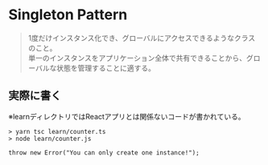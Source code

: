 # Singleton Pattern
> 1度だけインスタンス化でき、グローバルにアクセスできるようなクラスのこと。<br>
> 単一のインスタンスをアプリケーション全体で共有できることから、グローバルな状態を管理することに適する。

## 実際に書く
※learnディレクトリではReactアプリとは関係ないコードが書かれている。
```
> yarn tsc learn/counter.ts
> node learn/counter.js

throw new Error("You can only create one instance!");
```
